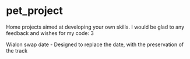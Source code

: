 # pet_project
Home projects aimed at developing your own skills. I would be glad to any feedback and wishes for my code: 3

Wialon swap date - Designed to replace the date, with the preservation of the track
